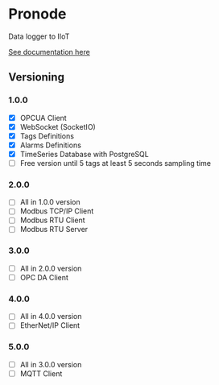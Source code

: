# Pronode

Data logger to IIoT

[See documentation here](https://pronode.readthedocs.io/en/latest/)


## Versioning

### 1.0.0

- [x] OPCUA Client
- [x] WebSocket (SocketIO)
- [x] Tags Definitions
- [x] Alarms Definitions
- [x] TimeSeries Database with PostgreSQL
- [ ] Free version until 5 tags at least 5 seconds sampling time

### 2.0.0

- [ ] All in 1.0.0 version
- [ ] Modbus TCP/IP Client
- [ ] Modbus RTU Client
- [ ] Modbus RTU Server

### 3.0.0

- [ ] All in 2.0.0 version
- [ ] OPC DA Client

### 4.0.0

- [ ] All in 4.0.0 version
- [ ] EtherNet/IP Client

### 5.0.0

- [ ] All in 3.0.0 version
- [ ] MQTT Client